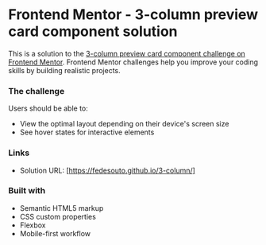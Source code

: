 # Frontend Mentor - 3-column preview card component solution

This is a solution to the [3-column preview card component challenge on Frontend Mentor](https://www.frontendmentor.io/challenges/3column-preview-card-component-pH92eAR2-). Frontend Mentor challenges help you improve your coding skills by building realistic projects. 


### The challenge

Users should be able to:

- View the optimal layout depending on their device's screen size
- See hover states for interactive elements


### Links

- Solution URL: [https://fedesouto.github.io/3-column/]


### Built with

- Semantic HTML5 markup
- CSS custom properties
- Flexbox
- Mobile-first workflow

